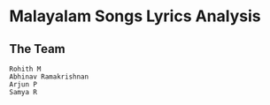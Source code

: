 # Malayalam Songs Lyrics Analysis

## The Team

`Rohith M`<br />
`Abhinav Ramakrishnan` <br />
`Arjun P` <br />
`Samya R`

